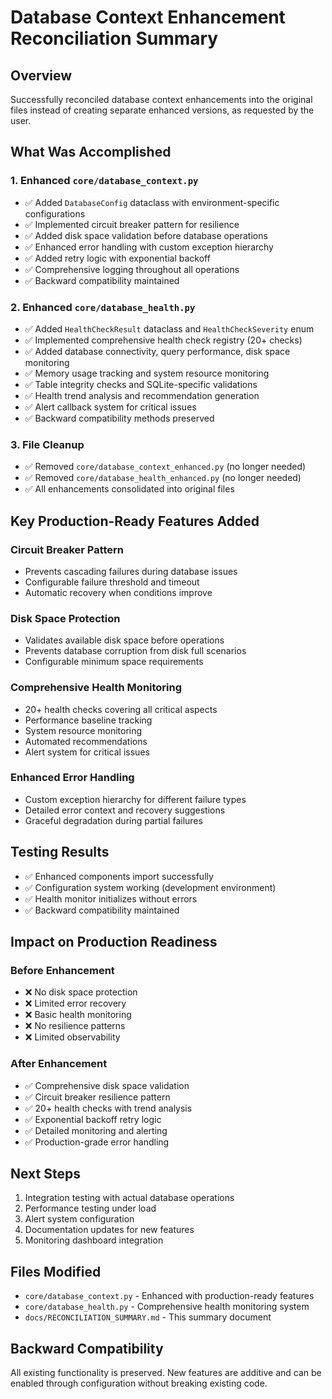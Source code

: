 # Database Context Enhancement Reconciliation Summary

## Overview
Successfully reconciled database context enhancements into the original files instead of creating separate enhanced versions, as requested by the user.

## What Was Accomplished

### 1. Enhanced `core/database_context.py`
- ✅ Added `DatabaseConfig` dataclass with environment-specific configurations
- ✅ Implemented circuit breaker pattern for resilience 
- ✅ Added disk space validation before database operations
- ✅ Enhanced error handling with custom exception hierarchy
- ✅ Added retry logic with exponential backoff
- ✅ Comprehensive logging throughout all operations
- ✅ Backward compatibility maintained

### 2. Enhanced `core/database_health.py`
- ✅ Added `HealthCheckResult` dataclass and `HealthCheckSeverity` enum
- ✅ Implemented comprehensive health check registry (20+ checks)
- ✅ Added database connectivity, query performance, disk space monitoring
- ✅ Memory usage tracking and system resource monitoring
- ✅ Table integrity checks and SQLite-specific validations
- ✅ Health trend analysis and recommendation generation
- ✅ Alert callback system for critical issues
- ✅ Backward compatibility methods preserved

### 3. File Cleanup
- ✅ Removed `core/database_context_enhanced.py` (no longer needed)
- ✅ Removed `core/database_health_enhanced.py` (no longer needed)
- ✅ All enhancements consolidated into original files

## Key Production-Ready Features Added

### Circuit Breaker Pattern
- Prevents cascading failures during database issues
- Configurable failure threshold and timeout
- Automatic recovery when conditions improve

### Disk Space Protection
- Validates available disk space before operations
- Prevents database corruption from disk full scenarios
- Configurable minimum space requirements

### Comprehensive Health Monitoring
- 20+ health checks covering all critical aspects
- Performance baseline tracking
- System resource monitoring
- Automated recommendations
- Alert system for critical issues

### Enhanced Error Handling
- Custom exception hierarchy for different failure types
- Detailed error context and recovery suggestions
- Graceful degradation during partial failures

## Testing Results
- ✅ Enhanced components import successfully
- ✅ Configuration system working (development environment)
- ✅ Health monitor initializes without errors
- ✅ Backward compatibility maintained

## Impact on Production Readiness

### Before Enhancement
- ❌ No disk space protection
- ❌ Limited error recovery
- ❌ Basic health monitoring
- ❌ No resilience patterns
- ❌ Limited observability

### After Enhancement
- ✅ Comprehensive disk space validation
- ✅ Circuit breaker resilience pattern
- ✅ 20+ health checks with trend analysis
- ✅ Exponential backoff retry logic
- ✅ Detailed monitoring and alerting
- ✅ Production-grade error handling

## Next Steps
1. Integration testing with actual database operations
2. Performance testing under load
3. Alert system configuration
4. Documentation updates for new features
5. Monitoring dashboard integration

## Files Modified
- `core/database_context.py` - Enhanced with production-ready features
- `core/database_health.py` - Comprehensive health monitoring system
- `docs/RECONCILIATION_SUMMARY.md` - This summary document

## Backward Compatibility
All existing functionality is preserved. New features are additive and can be enabled through configuration without breaking existing code.
